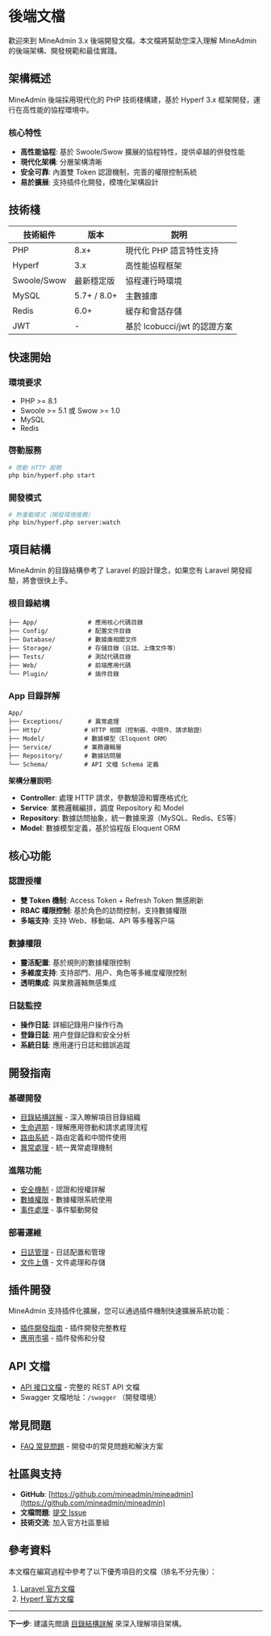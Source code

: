 # 後端文檔

歡迎來到 MineAdmin 3.x 後端開發文檔。本文檔將幫助您深入理解 MineAdmin 的後端架構、開發規範和最佳實踐。

## 架構概述

MineAdmin 後端採用現代化的 PHP 技術棧構建，基於 Hyperf 3.x 框架開發，運行在高性能的協程環境中。

### 核心特性

- **高性能協程**: 基於 Swoole/Swow 擴展的協程特性，提供卓越的併發性能
- **現代化架構**: 分層架構清晰
- **安全可靠**: 內置雙 Token 認證機制，完善的權限控制系統
- **易於擴展**: 支持插件化開發，模塊化架構設計

## 技術棧

| 技術組件 | 版本 | 説明 |
|---------|------|------|
| PHP | 8.x+ | 現代化 PHP 語言特性支持 |
| Hyperf | 3.x | 高性能協程框架 |
| Swoole/Swow | 最新穩定版 | 協程運行時環境 |
| MySQL | 5.7+ / 8.0+ | 主數據庫 |
| Redis | 6.0+ | 緩存和會話存儲 |
| JWT | - | 基於 lcobucci/jwt 的認證方案 |

## 快速開始

### 環境要求

- PHP >= 8.1
- Swoole >= 5.1 或 Swow >= 1.0
- MySQL 
- Redis 

### 啓動服務

```bash
# 啓動 HTTP 服務
php bin/hyperf.php start
```

### 開發模式

```bash
# 熱重載模式（開發環境推薦）
php bin/hyperf.php server:watch
```

## 項目結構

MineAdmin 的目錄結構參考了 Laravel 的設計理念，如果您有 Laravel 開發經驗，將會很快上手。

### 根目錄結構

```
├── App/              # 應用核心代碼目錄
├── Config/           # 配置文件目錄
├── Database/         # 數據庫相關文件
├── Storage/          # 存儲目錄（日誌、上傳文件等）
├── Tests/            # 測試代碼目錄
├── Web/              # 前端應用代碼
└── Plugin/           # 插件目錄
```

### App 目錄詳解

```
App/
├── Exceptions/       # 異常處理
├── Http/            # HTTP 相關（控制器、中間件、請求驗證）
├── Model/           # 數據模型（Eloquent ORM）
├── Service/         # 業務邏輯層
├── Repository/      # 數據訪問層
└── Schema/          # API 文檔 Schema 定義
```

**架構分層説明**:

- **Controller**: 處理 HTTP 請求，參數驗證和響應格式化
- **Service**: 業務邏輯編排，調度 Repository 和 Model
- **Repository**: 數據訪問抽象，統一數據來源（MySQL、Redis、ES等）
- **Model**: 數據模型定義，基於協程版 Eloquent ORM

## 核心功能

### 認證授權

- **雙 Token 機制**: Access Token + Refresh Token 無感刷新
- **RBAC 權限控制**: 基於角色的訪問控制，支持數據權限
- **多端支持**: 支持 Web、移動端、API 等多種客户端

### 數據權限

- **靈活配置**: 基於規則的數據權限控制
- **多維度支持**: 支持部門、用户、角色等多維度權限控制
- **透明集成**: 與業務邏輯無感集成

### 日誌監控

- **操作日誌**: 詳細記錄用户操作行為
- **登錄日誌**: 用户登錄記錄和安全分析
- **系統日誌**: 應用運行日誌和錯誤追蹤

## 開發指南

### 基礎開發

- [目錄結構詳解](./base/structure.md) - 深入瞭解項目目錄組織
- [生命週期](./base/lifecycle.md) - 理解應用啓動和請求處理流程
- [路由系統](./base/router.md) - 路由定義和中間件使用
- [異常處理](./base/error-handler.md) - 統一異常處理機制

### 進階功能

- [安全機制](./security/passport.md) - 認證和授權詳解
- [數據權限](./data-permission/overview.md) - 數據權限系統使用
- [事件處理](./base/event-handler.md) - 事件驅動開發

### 部署運維

- [日誌管理](./base/logger.md) - 日誌配置和管理
- [文件上傳](./base/upload.md) - 文件處理和存儲

## 插件開發

MineAdmin 支持插件化擴展，您可以通過插件機制快速擴展系統功能：

- [插件開發指南](../plugin/index.md) - 插件開發完整教程
- [應用市場](../plugin/develop/publish.md) - 插件發佈和分發

## API 文檔

- [API 接口文檔](../api/) - 完整的 REST API 文檔
- Swagger 文檔地址：`/swagger` （開發環境）

## 常見問題

- [FAQ 常見問題](../faq/) - 開發中的常見問題和解決方案

## 社區與支持

- **GitHub**: [https://github.com/mineadmin/mineadmin](https://github.com/mineadmin/mineadmin)
- **文檔問題**: [提交 Issue](https://github.com/mineadmin/doc-v3/issues)
- **技術交流**: 加入官方社區羣組

## 參考資料

本文檔在編寫過程中參考了以下優秀項目的文檔（排名不分先後）：

1. [Laravel 官方文檔](https://laravel.com/docs/11.x/)
2. [Hyperf 官方文檔](https://hyperf.wiki/3.1)

---

**下一步**: 建議先閲讀 [目錄結構詳解](./base/structure.md) 來深入理解項目架構。
